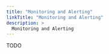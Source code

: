 ```yaml
---
title: "Monitoring and Alerting"
linkTitle: "Monitoring and Alerting"
description: >
  Monitoring and Alerting
---
```


TODO
